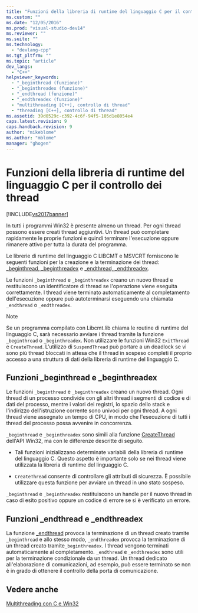 ```yaml
---
title: "Funzioni della libreria di runtime del linguaggio C per il controllo dei thread | Microsoft Docs"
ms.custom: ""
ms.date: "12/05/2016"
ms.prod: "visual-studio-dev14"
ms.reviewer: ""
ms.suite: ""
ms.technology: 
  - "devlang-cpp"
ms.tgt_pltfrm: ""
ms.topic: "article"
dev_langs: 
  - "C++"
helpviewer_keywords: 
  - "_beginthread (funzione)"
  - "_beginthreadex (funzione)"
  - "_endthread (funzione)"
  - "_endthreadex (funzione)"
  - "multithreading [C++], controllo di thread"
  - "threading [C++], controllo di thread"
ms.assetid: 39d0529c-c392-4c6f-94f5-105d1e8054e4
caps.latest.revision: 9
caps.handback.revision: 9
author: "mikeblome"
ms.author: "mblome"
manager: "ghogen"
---
```

# Funzioni della libreria di runtime del linguaggio C per il controllo dei thread
[!INCLUDE[vs2017banner](../../assembler/inline/includes/vs2017banner.md)]

In tutti i programmi Win32 è presente almeno un thread.  Per ogni thread possono essere creati thread aggiuntivi.  Un thread può completare rapidamente le proprie funzioni e quindi terminare l'esecuzione oppure rimanere attivo per tutta la durata del programma.  
  
 Le librerie di runtime del linguaggio C LIBCMT e MSVCRT forniscono le seguenti funzioni per la creazione e la terminazione dei thread: [\_beginthread, \_beginthreadex](../../c-runtime-library/reference/beginthread-beginthreadex.md) e [\_endthread, \_endthreadex](../../c-runtime-library/reference/endthread-endthreadex.md).  
  
 Le funzioni `_beginthread` e `_beginthreadex` creano un nuovo thread e restituiscono un identificatore di thread se l'operazione viene eseguita correttamente.  l thread viene terminato automaticamente al completamento dell'esecuzione oppure può autoterminarsi eseguendo una chiamata `_endthread` o `_endthreadex`.  
  
> [!NOTE]
>  Se un programma compilato con Libcmt.lib chiama le routine di runtime del linguaggio C, sarà necessario avviare i thread tramite la funzione `_beginthread` o `_beginthreadex`.   Non utilizzare le funzioni Win32 `ExitThread` e `CreateThread`.  L'utilizzo di `SuspendThread` può portare a un deadlock se vi sono più thread bloccati in attesa che il thread in sospeso completi il proprio accesso a una struttura di dati della libreria di runtime del linguaggio C.  
  
##  <a name="_core_the__beginthread_function"></a> Funzioni \_beginthread e \_beginthreadex  
 Le funzioni `_beginthread` e `_beginthreadex` creano un nuovo thread.  Ogni thread di un processo condivide con gli altri thread i segmenti di codice e di dati del processo, mentre i valori dei registri, lo spazio dello stack e l'indirizzo dell'istruzione corrente sono univoci per ogni thread.  A ogni thread viene assegnato un tempo di CPU, in modo che l'esecuzione di tutti i thread del processo possa avvenire in concorrenza.  
  
 `_beginthread` e `_beginthreadex` sono simili alla funzione [CreateThread](http://msdn.microsoft.com/library/windows/desktop/ms682453) dell'API Win32, ma con le differenze descritte di seguito.  
  
-   Tali funzioni inizializzano determinate variabili della libreria di runtime del linguaggio C.   Questo aspetto è importante solo se nei thread viene utilizzata la libreria di runtime del linguaggio C.  
  
-   `CreateThread` consente di controllare gli attributi di sicurezza.  È possibile utilizzare questa funzione per avviare un thread in uno stato sospeso.  
  
 `_beginthread` e `_beginthreadex` restituiscono un handle per il nuovo thread in caso di esito positivo oppure un codice di errore se si è verificato un errore.  
  
##  <a name="_core_the__endthread_function"></a> Funzioni \_endthread e \_endthreadex  
 La funzione [\_endthread](../../c-runtime-library/reference/endthread-endthreadex.md) provoca la terminazione di un thread creato tramite `_beginthread` e allo stesso modo, `_endthreadex` provoca la terminazione di un thread creato tramite`_beginthreadex`.  I thread vengono terminati automaticamente al completamento.  `_endthread` e `_endthreadex` sono utili per la terminazione condizionale da un thread.  Un thread dedicato all'elaborazione di comunicazioni, ad esempio, può essere terminato se non è in grado di ottenere il controllo della porta di comunicazione.  
  
## Vedere anche  
 [Multithreading con C e Win32](../../parallel/multithreading-with-c-and-win32.md)